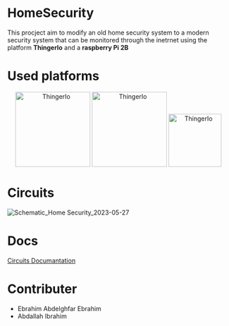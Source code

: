 # HomeSecurity
This procject aim to modify an old home security system to a modern security system that can be monitored through the inetrnet using the platform **ThingerIo** and a **raspberry Pi 2B**
# Used platforms

<p align="center">
 <img src="https://github.com/ebrahimabdelghfar/HomeSecurity/assets/81301684/321fe503-69f0-4645-91dc-8561c3d0d6ef" alt="ThingerIo" width="170"/>
 <img src="https://github.com/ebrahimabdelghfar/HomeSecurity/assets/81301684/de687d79-5b1e-42b3-9894-1d8307c7a5f8" alt="ThingerIo" width="170"/>
 <img src="https://github.com/ebrahimabdelghfar/HomeSecurity/assets/81301684/0b67318e-8f27-49d5-a0ed-27a0078cc8d4" alt="ThingerIo" width="120"/>
</p>

# Circuits 
![Schematic_Home Security_2023-05-27](https://github.com/ebrahimabdelghfar/HomeSecurity/assets/81301684/4da6435b-6a7f-4067-8d72-59227264fcbb)


# Docs
[Circuits Documantation](https://www.notion.so/Circuit-documentation-7705611901ab4a54a87975510d0e94b6?pvs=4)

# Contributer 
* Ebrahim Abdelghfar Ebrahim
* Abdallah Ibrahim

